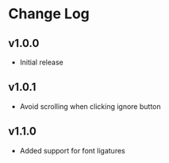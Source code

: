 # Change Log

## v1.0.0

- Initial release

## v1.0.1

- Avoid scrolling when clicking ignore button

## v1.1.0

- Added support for font ligatures